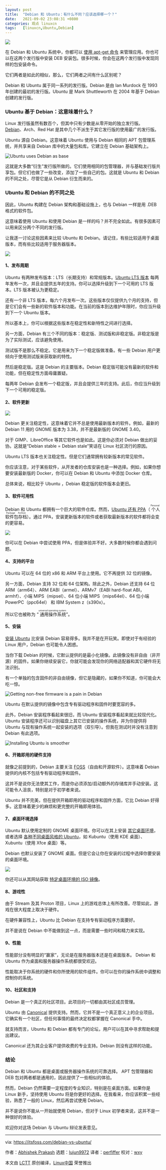 ```yaml
---
layout: post
title:	"Debian 和 Ubuntu：有什么不同？应该选择哪一个？"
date:	2021-09-02 23:08:31 +0800 
categories:	观点 linuxcn 
tags:	[linuxcn,Ubuntu,Debian]
---
```



![](/Asserts/Images/album/202109/02/230706mpahrwpwjjm2jkpu.jpg)


在 Debian 和 Ubuntu 系统中，你都可以 [使用 apt-get 命令](https://itsfoss.com/apt-get-linux-guide/) 来管理应用。你也可以在这两个发行版中安装 DEB 安装包。很多时候，你会在这两个发行版中发现同样的包安装命令。


它们两者是如此的相似，那么，它们两者之间有什么区别呢？


Debian 和 Ubuntu 属于同一系列的发行版。Debian 是由 Ian Murdock 在 1993 年创建的最初的发行版。Ubuntu 是 Mark Shuttleworth 在 2004 年基于 Debian 创建的发行版。


### Ubuntu 基于 Debian：这意味着什么？


Linux 发行版虽然有数百个，但其中只有少数是从零开始的独立发行版。 [Debian](https://www.debian.org/)、Arch、Red Hat 是其中几个不派生于其它发行版的使用最广的发行版。


Ubuntu 源自 Debian。这意味着 Ubuntu 使用与 Debian 相同的 APT 包管理系统，并共享来自 Debian 库中的大量包和库。它建立在 Debian 基础架构上。


![Ubuntu uses Debian as base](/Asserts/Images/album/202109/02/230831qjp07kxj0p0x7vuv.png)


这就是大多数“衍生”发行版所做的。它们使用相同的包管理器，并与基础发行版共享包。但它们也做了一些改变，添加了一些自己的包。这就是 Ubuntu 和 Debian 的不同之处，尽管它是从 Debian 衍生而来的。


### Ubuntu 和 Debian 的不同之处


因此，Ubuntu 构建在 Debian 架构和基础设施上，也与 Debian 一样是用 .DEB 格式的软件包。


这意味着使用 Ubuntu 和使用 Debian 是一样的吗？并不完全如此。有很多因素可以用来区分两个不同的发行版。


让我逐一讨论这些因素来比较 Ubuntu 和 Debian。请记住，有些比较适用于桌面版本，而有些比较适用于服务器版本。


![](/Asserts/Images/album/202109/02/230831i53ac53oyk7x5aqx.png)


#### 1、发布周期


Ubuntu 有两种发布版本：LTS（长期支持）和常规版本。[Ubuntu LTS 版本](https://itsfoss.com/long-term-support-lts/) 每两年发布一次，并且会提供五年的支持。你可以选择升级到下一个可用的 LTS 版本。LTS 版本被认为更稳定。


还有一个非 LTS 版本，每六个月发布一次。这些版本仅仅提供九个月的支持，但是它们会有一些新的软件版本和功能。在当前的版本到达维护年限时，你应当升级到下一个 Ubuntu 版本。


所以基本上，你可以根据这些版本在稳定性和新特性之间进行选择。


另一方面，Debian 有三个不同的版本：稳定版、测试版和非稳定版。非稳定版是为了实际测试，应该避免使用。


测试版不是那么不稳定。它是用来为下一个稳定版做准备。有一些 Debian 用户更倾向于使用测试版来获取新的特性。


然后是稳定版。这是 Debian 的主要版本。Debian 稳定版可能没有最新的软件和功能，但在稳定性方面毋庸置疑。


每两年 Debian 会发布一个稳定版，并且会提供三年的支持。此后，你应当升级到下一个可用的稳定版。


#### 2、软件更新


![](/Asserts/Images/album/202109/02/230832m7rmrvxeax4v4qri.png)


Debian 更关注稳定性，这意味着它并不总是使用最新版本的软件。例如，最新的 Debian 11 用的 GNOME 版本为 3.38，并不是最新版的 GNOME 3.40。


对于 GIMP、LibreOffice 等其它软件也是如此。这是你必须对 Debian 做出的妥协。这就是“Debian stable = Debian stale”笑话在 Linux 社区流行的原因。


Ubuntu LTS 版本也关注稳定性。但是它们通常拥有较新版本的常见软件。


你应该注意，对于某些软件，从开发者的仓库安装也是一种选择。例如，如果你想要安装最新版的 Docker，你可以在 Debian 和 Ubuntu 中添加 Docker 仓库。


总体来说，相比较于 Ubuntu ，Debian 稳定版的软件版本会更旧。


#### 3、软件可用性


Debian 和 Ubuntu 都拥有一个巨大的软件仓库。然而，[Ubuntu 还有 PPA](https://itsfoss.com/ppa-guide/)（<ruby> 个人软件包存档 <rt>  Personal Package Archive </rt></ruby>）。通过 PPA，安装更新版本的软件或者获取最新版本的软件都将会变的更容易。


![](/Asserts/Images/album/202109/02/230834vq3slmjcpcl1p53l.jpg)


你可以在 Debian 中尝试使用 PPA，但是体验并不好。大多数时候你都会遇到问题。


#### 4、支持的平台


Ubuntu 可以在 64 位的 x86 和 ARM 平台上使用。它不再提供 32 位的镜像。


另一方面，Debian 支持 32 位和 64 位架构。除此之外，Debian 还支持 64 位 ARM（arm64）、ARM EABI（armel）、ARMv7（EABI hard-float ABI，armhf）、小端 MIPS（mipsel）、64 位小端 MIPS（mips64el）、64 位小端 PowerPC（ppc64el） 和 IBM System z（s390x）。


所以它也被称为 “<ruby> 通用操作系统 <rt>  universal operating system </rt></ruby>”。


#### 5、安装


[安装 Ubuntu](https://itsfoss.com/install-ubuntu/) 比安装 Debian 容易得多。我并不是在开玩笑。即使对于有经验的 Linux 用户，Debian 也可能令人困惑。


当你下载 Debian 的时候，它默认提供的是最小化镜像。此镜像没有非自由（非开源）的固件。如果你继续安装它，你就可能会发现你的网络适配器和其它硬件将无法识别。


有一个单独的包含固件的非自由镜像，但它是隐藏的，如果你不知道，你可能会大吃一惊。


![Getting non-free firmware is a pain in Debian](/Asserts/Images/album/202109/02/230834b4k2r09rk00rrp0k.png)


Ubuntu 在默认提供的镜像中包含专有驱动程序和固件时要宽容的多。


此外，Debian 安装程序看起来很旧，而 Ubuntu 安装程序看起来就比较现代化。Ubuntu 安装程序还可以识别磁盘上其它已安装的操作系统，并为你提供将 Ubuntu 与现有操作系统一起安装的选项（双引导）。但我在测试时并没有注意到 Debian 有此选项。


![Installing Ubuntu is smoother](/Asserts/Images/album/202109/02/230835jubk6kkh6ogk4j6h.png)


#### 6、开箱即用的硬件支持


就像之前提到的，Debian 主要关注 [FOSS](https://itsfoss.com/what-is-foss/)（自由和开源软件）。这意味着 Debian 提供的内核不包括专有驱动程序和固件。


这并不是说你无法使其工作，而是你必须添加/启动额外的存储库并手动安装。这可能令人沮丧，特别是对于初学者来说。


Ubuntu 并不完美，但在提供开箱即用的驱动程序和固件方面，它比 Debian 好得多。这意味着更少的麻烦和更完整的开箱即用体验。


#### 7、桌面环境选择


Ubuntu 默认使用定制的 GNOME 桌面环境。你可以在其上安装 [其它桌面环境](https://itsfoss.com/best-linux-desktop-environments/)，或者选择 [各种不同桌面风格的 Ubuntu](https://itsfoss.com/which-ubuntu-install/)，如 Kubuntu（使用 KDE 桌面）、Xubuntu（使用 Xfce 桌面）等。


Debian 也默认安装了 GNOME 桌面。但是它会让你在安装的过程中选择你要安装的桌面环境。


![](/Asserts/Images/album/202109/02/230837v8p1dln8zwypanud.png)


你还可以从其网站获取 [特定桌面环境的 ISO 镜像](https://cdimage.debian.org/debian-cd/current-live/amd64/iso-hybrid/)。


#### 8、游戏性


由于 Stream 及其 Proton 项目，Linux 上的游戏总体上有所改善。尽管如此，游戏在很大程度上取决于硬件。


在硬件兼容性上，Ubuntu 比 Debian 在支持专有驱动程序方面要好。


并不是说在 Debian 中不能做到这一点，而是需要一些时间和精力来实现。


#### 9、性能


性能部分没有明显的“赢家”，无论是在服务器版本还是在桌面版本。 Debian 和 Ubuntu 作为桌面和服务器操作系统都很受欢迎。


性能取决于你系统的硬件和你所使用的软件组件。你可以在你的操作系统中调整和控制你的系统。


#### 10、社区和支持


Debian 是一个真正的社区项目。此项目的一切都由其社区成员管理。


Ubuntu 由 [Canonical](https://canonical.com/) 提供支持。然而，它并不是一个真正意义上的企业项目。它确实有一个社区，但任何事情的最终决定权都掌握在 Canonical 手中。


就支持而言，Ubuntu 和 Debian 都有专门的论坛，用户可以在其中寻求帮助和提出建议。


Canonical 还为其企业客户提供收费的专业支持。Debian 则没有这样的功能。


### 结论


Debian 和 Ubuntu 都是桌面或服务器操作系统的可靠选择。 APT 包管理器和 DEB 包对两者都是通用的，因此提供了一些相似的体验。


然而，Debian 仍然需要一定程度的专业知识，特别是在桌面方面。如果你是 Linux 新手，坚持使用 Ubuntu 将是你更好的选择。在我看来，你应该积累一些经验，熟悉了一般的 Linux，然后再尝试使用 Debian。


并不是说你不能从一开始就使用 Debian，但对于 Linux 初学者来说，这并不是一种很好的体验。


欢迎你对这场 Debian 与 Ubuntu 辩论发表意见。




---


via: <https://itsfoss.com/debian-vs-ubuntu/>


作者：[Abhishek Prakash](https://itsfoss.com/author/abhishek/) 选题：[lujun9972](https://github.com/lujun9972) 译者：[perfiffer](https://github.com/perfiffer) 校对：[wxy](https://github.com/wxy)


本文由 [LCTT](https://github.com/LCTT/TranslateProject) 原创编译，[Linux中国](https://linux.cn/) 荣誉推出

